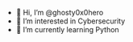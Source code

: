 - 👋 Hi, I’m @ghosty0x0hero
- 👀 I’m interested in Cybersecurity
- 🌱 I’m currently learning Python


<!---
ghosty0x0hero/ghosty0x0hero is a ✨ special ✨ repository because its `README.md` (this file) appears on your GitHub profile.
You can click the Preview link to take a look at your changes.
--->
